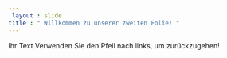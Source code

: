 ```yaml
---
 layout : slide 
title : " Willkommen zu unserer zweiten Folie! "
---
```

Ihr Text 
Verwenden Sie den Pfeil nach links, um zurückzugehen!

